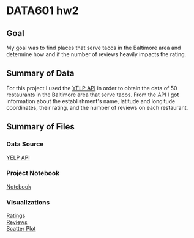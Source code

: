 # DATA601 hw2

## Goal
My goal was to find places that serve tacos in the Baltimore area and determine how and if the number of reviews heavily impacts the rating. 

## Summary of Data 
For this project I used the [YELP API](https://api.yelp.com/v3/businesses/search) in order to obtain the data of 50 restaurants in the Baltimore area that serve tacos. From the API I got information about the establishment's name, latitude and longitude coordinates, their rating, and the number of reviews on each restaurant. 

## Summary of Files

### Data Source
[YELP API](https://api.yelp.com/v3/businesses/search)

### Project Notebook
[Notebook](https://github.com/Oliviad27/DATA601-hw2/blob/main/DATA601%20hw2.ipynb)

### Visualizations
[Ratings](https://github.com/Oliviad27/DATA601-hw2/blob/main/ratings.png) 
<br>
[Reviews](https://github.com/Oliviad27/DATA601-hw2/blob/main/reviews.png)
<br>
[Scatter Plot](https://github.com/Oliviad27/DATA601-hw2/blob/main/scatter.png)




